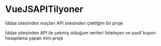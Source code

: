 # VueJSAPITilyoner
İddaa sitesinden maçları API sitesinden çektiğim bir proje


İddaa sitesinden API ile çekmiş olduğum verileri listeleyen ve pasif kupon hesaplama yapan mini proje
